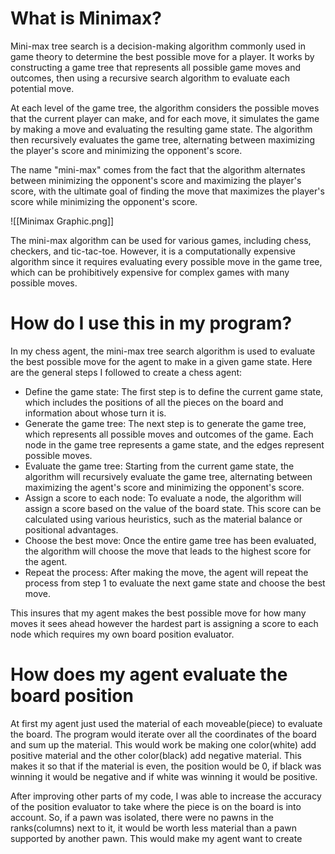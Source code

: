 
# What is Minimax?

Mini-max tree search is a decision-making algorithm commonly used in game theory to determine the best possible move for a player. It works by constructing a game tree that represents all possible game moves and outcomes, then using a recursive search algorithm to evaluate each potential move.

At each level of the game tree, the algorithm considers the possible moves that the current player can make, and for each move, it simulates the game by making a move and evaluating the resulting game state. The algorithm then recursively evaluates the game tree, alternating between maximizing the player's score and minimizing the opponent's score.

The name "mini-max" comes from the fact that the algorithm alternates between minimizing the opponent's score and maximizing the player's score, with the ultimate goal of finding the move that maximizes the player's score while minimizing the opponent's score.

![[Minimax Graphic.png]]

The mini-max algorithm can be used for various games, including chess, checkers, and tic-tac-toe. However, it is a computationally expensive algorithm since it requires evaluating every possible move in the game tree, which can be prohibitively expensive for complex games with many possible moves.


# How do I use this in my program?

In my chess agent, the mini-max tree search algorithm is used to evaluate the best possible move for the agent to make in a given game state. Here are the general steps I followed to create a  chess agent:

- Define the game state: The first step is to define the current game state, which includes the positions of all the pieces on the board and information about whose turn it is.
- Generate the game tree: The next step is to generate the game tree, which represents all possible moves and outcomes of the game. Each node in the game tree represents a game state, and the edges represent possible moves.
- Evaluate the game tree: Starting from the current game state, the algorithm will recursively evaluate the game tree, alternating between maximizing the agent's score and minimizing the opponent's score.
- Assign a score to each node: To evaluate a node, the algorithm will assign a score based on the value of the board state. This score can be calculated using various heuristics, such as the material balance or positional advantages.
- Choose the best move: Once the entire game tree has been evaluated, the algorithm will choose the move that leads to the highest score for the agent.
- Repeat the process: After making the move, the agent will repeat the process from step 1 to evaluate the next game state and choose the best move.

This insures that my agent makes the best possible move for how many moves it sees ahead however the hardest part is assigning a score to each node which requires my own board position evaluator.


# How does my agent evaluate the board position

At first my agent just used the material of each moveable(piece) to evaluate the board. The program would iterate over all the coordinates of the board and sum up the material. This would work be making one color(white) add positive material and the other color(black) add negative material. This makes it so that if the material is even, the position would be 0, if black was winning it would be negative and if white was winning it would be positive. 

After improving other parts of my code, I was able to increase the accuracy of the position evaluator to take where the piece is on the board is into account. So, if a pawn was isolated, there were no pawns in the ranks(columns) next to it, it would be worth less material than a pawn supported by another pawn. This would make my agent want to create 